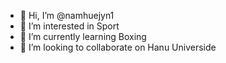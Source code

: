 - 👋 Hi, I’m @namhuejyn1
- 👀 I’m interested in Sport
- 🌱 I’m currently learning Boxing
- 💞️ I’m looking to collaborate on Hanu Universide


<!---
namhuejyn1/namhuejyn1 is a ✨ special ✨ repository because its `README.md` (this file) appears on your GitHub profile.
You can click the Preview link to take a look at your changes.
--->
